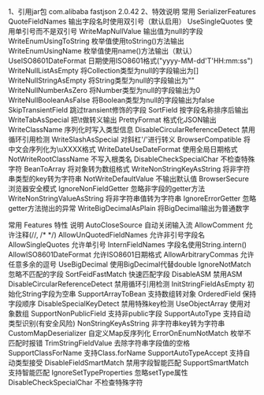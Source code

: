 1、引用jar包
<dependency>
    <groupId>com.alibaba</groupId>
    <artifactId>fastjson</artifactId>
    <version>2.0.42</version>
</dependency>
2、特效说明
常用 SerializerFeatures
QuoteFieldNames	输出字段名时使用双引号（默认启用）
UseSingleQuotes	使用单引号而不是双引号
WriteMapNullValue	输出值为null的字段
WriteEnumUsingToString	枚举值使用toString()方法输出
WriteEnumUsingName	枚举值使用name()方法输出（默认）
UseISO8601DateFormat	日期使用ISO8601格式("yyyy-MM-dd'T'HH:mm:ss")
WriteNullListAsEmpty	将Collection类型为null的字段输出为[]
WriteNullStringAsEmpty	将String类型为null的字段输出为""
WriteNullNumberAsZero	将Number类型为null的字段输出为0
WriteNullBooleanAsFalse	将Boolean类型为null的字段输出为false
SkipTransientField	跳过transient修饰的字段
SortField	按字段名称排序后输出
WriteTabAsSpecial	把\t做转义输出
PrettyFormat	格式化JSON输出
WriteClassName	序列化时写入类型信息
DisableCircularReferenceDetect	禁用循环引用检测
WriteSlashAsSpecial	对斜杠'/'进行转义
BrowserCompatible	将中文会序列化为\uXXXX格式
WriteDateUseDateFormat	使用全局日期格式
NotWriteRootClassName	不写入根类名
DisableCheckSpecialChar	不检查特殊字符
BeanToArray	将对象转为数组格式
WriteNonStringKeyAsString	将非字符串类型的key转为字符串
NotWriteDefaultValue	不输出默认值
BrowserSecure	浏览器安全模式
IgnoreNonFieldGetter	忽略非字段的getter方法
WriteNonStringValueAsString	将非字符串值转为字符串
IgnoreErrorGetter	忽略getter方法抛出的异常
WriteBigDecimalAsPlain	将BigDecimal输出为普通数字

常用 Features
特性	说明
AutoCloseSource	自动关闭输入流
AllowComment	允许注释(//, /* */)
AllowUnQuotedFieldNames	允许非引号字段名
AllowSingleQuotes	允许单引号
InternFieldNames	字段名使用String.intern()
AllowISO8601DateFormat	允许ISO8601日期格式
AllowArbitraryCommas	允许任意多余的逗号
UseBigDecimal	使用BigDecimal代替double
IgnoreNotMatch	忽略不匹配的字段
SortFeidFastMatch	快速匹配字段
DisableASM	禁用ASM
DisableCircularReferenceDetect	禁用循环引用检测
InitStringFieldAsEmpty	初始化String字段为空串
SupportArrayToBean	支持数组转对象
OrderedField	保持字段顺序
DisableSpecialKeyDetect	禁用特殊key检测
UseObjectArray	使用对象数组
SupportNonPublicField	支持非public字段
SupportAutoType	支持自动类型识别(有安全风险)
NonStringKeyAsString	非字符串key转为字符串
CustomMapDeserializer	自定义Map反序列化
ErrorOnEnumNotMatch	枚举不匹配时报错
TrimStringFieldValue	去除字符串字段值的空格
SupportClassForName	支持Class.forName
SupportAutoTypeAccept	支持自动类型接受
DisableFieldSmartMatch	禁用字段智能匹配
SupportSmartMatch	支持智能匹配
IgnoreSetTypeProperties	忽略setType属性
DisableCheckSpecialChar	不检查特殊字符